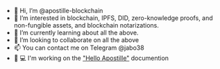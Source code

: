 - 👋 Hi, I’m @apostille-blockchain
- 👀 I’m interested in blockchain, IPFS, DID, zero-knowledge proofs, and non-fungible assets, and blockchain notarizations. 
- 🌱 I’m currently learning about all the above. 
- 💞️ I’m looking to collaborate on all the above
- 📫 You can contact me on Telegram @jabo38
- 👨 💻 I'm working on the ["Hello Apostille"](https://github.com/apostille-blockchain/hello-apostille) documention 


<!---
apostille-blockchain/apostille-blockchain is a ✨ special ✨ repository because its `README.md` (this file) appears on your GitHub profile.
You can click the Preview link to take a look at your changes.
--->
